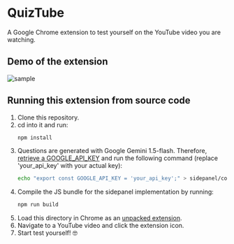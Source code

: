 # QuizTube

A Google Chrome extension to test yourself on the YouTube video you are watching.

## Demo of the extension

![sample](images/demo.gif)

## Running this extension from source code

1. Clone this repository.
2. cd into it and run:
   ```sh
   npm install
   ```
3. Questions are generated with Google Gemini 1.5-flash. Therefore, [retrieve a GOOGLE_API_KEY](https://ai.google.dev/gemini-api/docs/api-key) and run the following command (replace 'your_api_key' with your actual key):
   ```sh
   echo "export const GOOGLE_API_KEY = 'your_api_key';" > sidepanel/config.js
   ```
4. Compile the JS bundle for the sidepanel implementation by running:
   ```sh
   npm run build
   ```
5. Load this directory in Chrome as an [unpacked extension](https://developer.chrome.com/docs/extensions/mv3/getstarted/development-basics/#load-unpacked).
6. Navigate to a YouTube video and click the extension icon.
7. Start test yourself! 🤓
